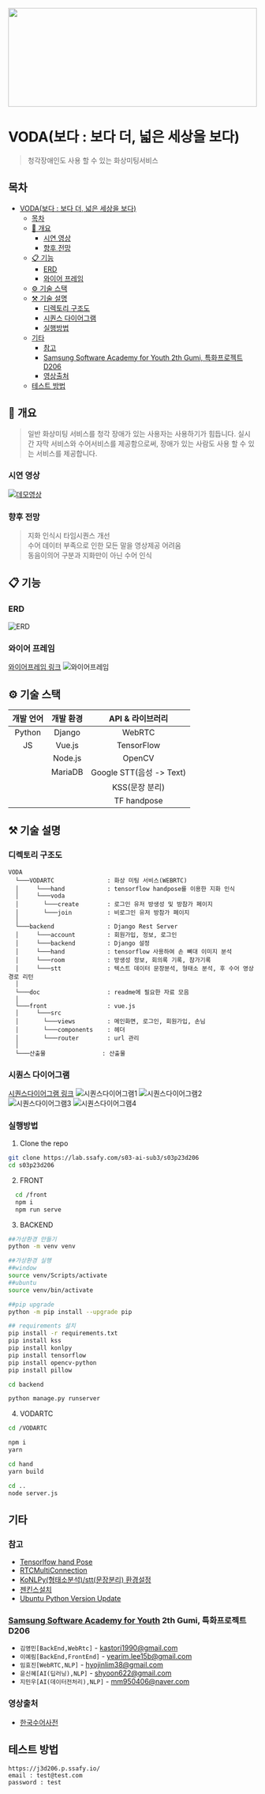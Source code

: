 <p align="center">
  <img src="doc/logo/logo.png"  width="100%" height="200">
</p>

# VODA(보다 : 보다 더, 넓은 세상을 보다)

> 청각장애인도 사용 할 수 있는 화상미팅서비스

## 목차

- [VODA(보다 : 보다 더, 넓은 세상을 보다)](#voda보다--보다-더-넓은-세상을-보다)
  - [목차](#목차)
  - [:paperclip: 개요](#paperclip-개요)
    - [시연 영상](#시연-영상)
    - [향후 전망](#향후-전망)
  - [:clipboard: 기능](#clipboard-기능)
    - [ERD](#erd)
    - [와이어 프레임](#와이어-프레임)
  - [:gear: 기술 스택](#gear-기술-스택)
  - [:hammer_and_pick: 기술 설명](#hammer_and_pick-기술-설명)
    - [디렉토리 구조도](#디렉토리-구조도)
    - [시퀀스 다이어그램](#시퀀스-다이어그램)
    - [실행방법](#실행방법)
  - [기타](#기타)
    - [참고](#참고)
    - [Samsung Software Academy for Youth 2th Gumi, 특화프로젝트 D206](#samsung-software-academy-for-youth-2th-gumi-특화프로젝트-d206)
    - [영상출처](#영상출처)
  - [테스트 방법](#테스트-방법)

## :paperclip: 개요

> 일반 화상미팅 서비스를 청각 장애가 있는 사용자는 사용하기가 힘듭니다. 실시간 자막 서비스와 수어서비스를 제공함으로써, 장애가 있는 사람도 사용 할 수 있는 서비스를 제공합니다.

### 시연 영상
[![데모영상](./doc/img/thumbnail.PNG)](https://youtu.be/vydj7ObB76g)

### 향후 전망

> 지화 인식시 타임시퀀스 개선 <br>
> 수어 데이터 부족으로 인한 모든 말을 영상제공 어려움<br>
> 동음이의어 구분과 지화만이 아닌 수어 인식

## :clipboard: 기능

### ERD

![ERD](산출물/ERD.png)

### 와이어 프레임

[와이어프레임 링크](산출물/와이어프레임.pdf)
![와이어프레임](산출물/와이어프레임1.png)

## :gear: 기술 스택

| 개발 언어 | 개발 환경 |     API & 라이브러리     |
| :-------: | :-------: | :----------------------: |
|  Python   |  Django   |          WebRTC          |
|    JS     |  Vue.js   |        TensorFlow        |
|           |  Node.js  |          OpenCV          |
|           |  MariaDB  | Google STT(음성 -> Text) |
|           |           |      KSS(문장 분리)      |
|           |           |       TF handpose        |

## :hammer_and_pick: 기술 설명

### 디렉토리 구조도

```
VODA
  └───VODARTC               : 화상 미팅 서비스(WEBRTC)
  │     └───hand            : tensorflow handpose를 이용한 지화 인식
  │     └───voda
  │       └───create        : 로그인 유저 방생성 및 방참가 페이지
  │       └───join          : 비로그인 유저 방참가 페이지
  │
  └───backend               : Django Rest Server
  │     └───account         : 회원가입, 정보, 로그인
  │     └───backend         : Django 설정
  │     └───hand            : tensorflow 사용하여 손 뼈대 이미지 분석
  │     └───room            : 방생성 정보, 회의록 기록, 참가기록
  │     └───stt             : 텍스트 데이터 문장분석, 형태소 분석, 후 수어 영상 경로 리턴
  │
  └───doc                   : readme에 필요한 자료 모음
  │
  └───front                 : vue.js
  │     └───src
  │       └───views         : 메인화면, 로그인, 회원가입, 손님
  │       └───components    : 헤더
  │       └───router        : url 관리
  │
  └───산출물                : 산출물

```

### 시퀀스 다이어그램

[시퀀스다이어그램 링크](산출물/시퀀스다이어그램.md)
![시퀀스다이어그램1](doc/시퀀스다이어그램/1.png)
![시퀀스다이어그램2](doc/시퀀스다이어그램/2.png)
![시퀀스다이어그램3](doc/시퀀스다이어그램/3.png)
![시퀀스다이어그램4](doc/시퀀스다이어그램/4.png)

### 실행방법

1.  Clone the repo

```sh
git clone https://lab.ssafy.com/s03-ai-sub3/s03p23d206
cd s03p23d206
```

2. FRONT

```sh
  cd /front
  npm i
  npm run serve
```

3. BACKEND

```sh
##가상환경 만들기
python -m venv venv

##가상환경 실행
##window
source venv/Scripts/activate
##ubuntu
source venv/bin/activate

##pip upgrade
python -m pip install --upgrade pip

## requirements 설치
pip install -r requirements.txt
pip install kss
pip install konlpy
pip install tensorflow
pip install opencv-python
pip install pillow

cd backend

python manage.py runserver
```

4. VODARTC

```sh
cd /VODARTC

npm i
yarn

cd hand
yarn build

cd ..
node server.js
```

## 기타

### 참고

- [Tensorlfow hand Pose](https://github.com/tensorflow/tfjs-models/tree/master/handpose)
- [RTCMultiConnection](https://github.com/muaz-khan/RTCMultiConnection)
- [KoNLPy(형태소분석)/stt(문장분리) 환경설정](https://www.notion.so/KoNLPy-stt-dbf82c14c3114082a378366f131dfc3f)
- [젠킨스설치](https://www.notion.so/Jenskins-44b1c015e3894ac6b40bffef554c9bef)
- [Ubuntu Python Version Update](https://www.notion.so/ubuntu-python-version-update-a9748362a8454661a28643e27a649dfa)

### [Samsung Software Academy for Youth](https://www.ssafy.com/) 2th Gumi, 특화프로젝트 D206

- `김영민[BackEnd,WebRtc]` - kastori1990@gmail.com<br>
- `이예림[BackEnd,FrontEnd]` - yearim.lee15b@gmail.com<br>
- `임효진[WebRTC,NLP]` - hyojinlim38@gmail.com<br>
- `윤신혜[AI(딥러닝),NLP]` - shyoon622@gmail.com<br>
- `지민우[AI(데이터전처리),NLP]` - mm950406@naver.com<br>

### 영상출처

- [한국수어사전](http://sldict.korean.go.kr/front/main/main.do)

## 테스트 방법

```
https://j3d206.p.ssafy.io/
email : test@test.com
password : test
```
